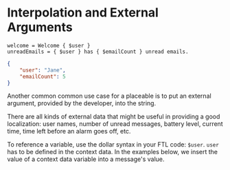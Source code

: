 # Interpolation and External Arguments

```
welcome = Welcome { $user }
unreadEmails = { $user } has { $emailCount } unread emails.
```
```json
{
    "user": "Jane",
    "emailCount": 5
}
```

Another common common use case for a placeable is to put an external argument,
provided by the developer, into the string.

There are all kinds of external data that might be useful in providing a good
localization: user names, number of unread messages, battery level, current
time, time left before an alarm goes off, etc.

To reference a variable, use the dollar syntax in your FTL code:
`$user`. `user` has to be defined in the context data. In the examples below,
we insert the value of a context data variable into a message's value.
